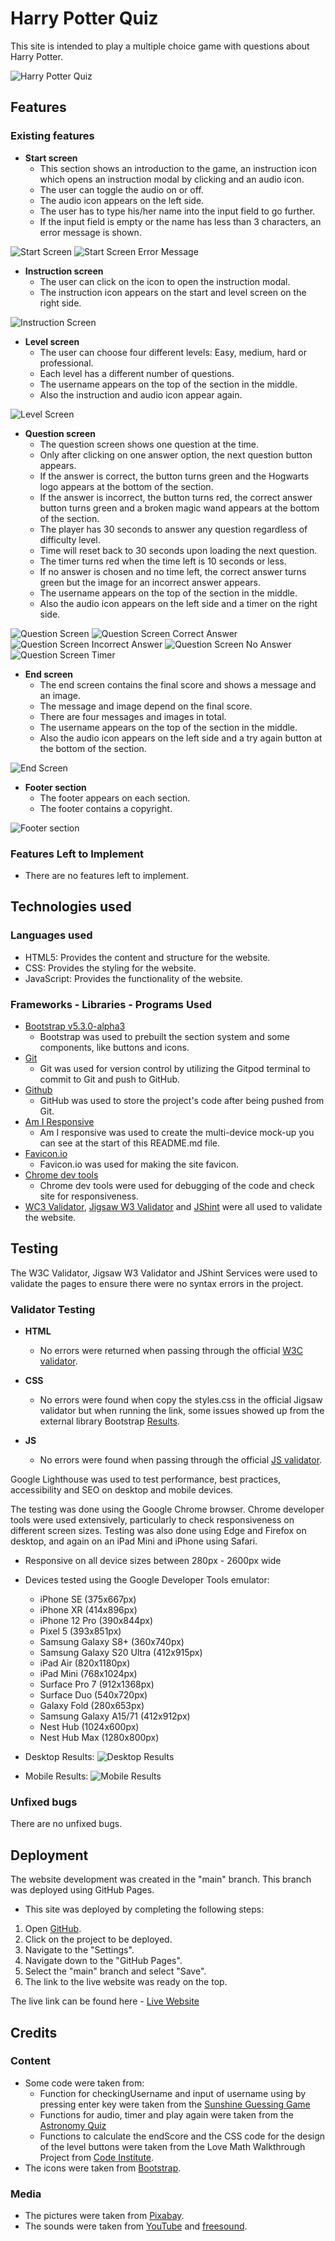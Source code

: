 # Harry Potter Quiz

This site is intended to play a multiple choice game with questions about Harry Potter.

![Harry Potter Quiz](assets/images/readme/mock-up-screens.JPG)

## Features

### Existing features

- __Start screen__
  - This section shows an introduction to the game, an instruction icon which opens an instruction modal by clicking and an audio icon.
  - The user can toggle the audio on or off.
  - The audio icon appears on the left side.
  - The user has to type his/her name into the input field to go further.
  - If the input field is empty or the name has less than 3 characters, an error message is shown.

![Start Screen](assets/images/readme/start-screen.JPG)
![Start Screen Error Message](assets/images/readme/start-screen-error.JPG)

- __Instruction screen__
  - The user can click on the icon to open the instruction modal.
  - The instruction icon appears on the start and level screen on the right side.

![Instruction Screen](assets/images/readme/instruction-screen.JPG)

- __Level screen__
  - The user can choose four different levels: Easy, medium, hard or professional.
  - Each level has a different number of questions.
  - The username appears on the top of the section in the middle.
  - Also the instruction and audio icon appear again.

![Level Screen](assets/images/readme/level-screen.JPG)

- __Question screen__
  - The question screen shows one question at the time. 
  - Only after clicking on one answer option, the next question button appears.
  - If the answer is correct, the button turns green and the Hogwarts logo appears at the bottom of the section.
  - If the answer is incorrect, the button turns red, the correct answer button turns green and a broken magic wand appears at the bottom of the section.
  - The player has 30 seconds to answer any question regardless of difficulty level.
  - Time will reset back to 30 seconds upon loading the next question.
  - The timer turns red when the time left is 10 seconds or less.
  - If no answer is chosen and no time left, the correct answer turns green but the image for an incorrect answer appears.
  - The username appears on the top of the section in the middle.
  - Also the audio icon appears on the left side and a timer on the right side.

![Question Screen](assets/images/readme/question-screen.JPG)
![Question Screen Correct Answer](assets/images/readme/question-screen-correct.JPG)
![Question Screen Incorrect Answer](assets/images/readme/question-screen-incorrect.JPG)
![Question Screen No Answer](assets/images/readme/question-screen-no-answer.JPG)
![Question Screen Timer](assets/images/readme/question-screen-timer.JPG)

- __End screen__
  - The end screen contains the final score and shows a message and an image.
  - The message and image depend on the final score.
  - There are four messages and images in total.
  - The username appears on the top of the section in the middle.
  - Also the audio icon appears on the left side and a try again button at the bottom of the section.

![End Screen](assets/images/readme/end-section.JPG)

- __Footer section__
  - The footer appears on each section.
  - The footer contains a copyright.

![Footer section](assets/images/readme/footer.jpg)

### Features Left to Implement

- There are no features left to implement.

## Technologies used

### Languages used

- HTML5: Provides the content and structure for the website.
- CSS: Provides the styling for the website.
- JavaScript: Provides the functionality of the website.

### Frameworks - Libraries - Programs Used

- [Bootstrap v5.3.0-alpha3](https://getbootstrap.com/docs/5.3/getting-started/introduction/)
  - Bootstrap was used to prebuilt the section system and some components, like buttons and icons.
- [Git](https://git-scm.com/)
  - Git was used for version control by utilizing the Gitpod terminal to commit to Git and push to GitHub.
- [Github](https://github.com/)
  - GitHub was used to store the project's code after being pushed from Git.
- [Am I Responsive](http://ami.responsivedesign.is/) 
    - Am I responsive was used to create the multi-device mock-up you can see at the start of this README.md file.
- [Favicon.io](https://favicon.io/)
    - Favicon.io was used for making the site favicon.
- [Chrome dev tools](https://developer.chrome.com/docs/devtools/)
    - Chrome dev tools were used for debugging of the code and check site for responsiveness.
- [WC3 Validator](https://validator.w3.org/), [Jigsaw W3 Validator](https://jigsaw.w3.org/css-validator/) and [JShint](https://jshint.com/) were all used to validate the website.

## Testing

The W3C Validator, Jigsaw W3 Validator and JShint Services were used to validate the pages to ensure there were no syntax errors in the project.

### Validator Testing

- __HTML__
  - No errors were returned when passing through the official [W3C validator](https://validator.w3.org/nu/?showsource=yes&doc=https%3A%2F%2Fpuma13992.github.io%2Fharry-potter-quiz%2F).

- __CSS__
  - No errors were found when copy the styles.css in the official Jigsaw validator but when running the link, some issues showed up from the external library Bootstrap [Results](https://jigsaw.w3.org/css-validator/validator?uri=https%3A%2F%2Fpuma13992.github.io%2Fharry-potter-quiz%2F&profile=css3svg&usermedium=all&warning=1&vextwarning=&lang=de).

- __JS__
  - No errors were found when passing through the official [JS validator](https://jshint.com/).

Google Lighthouse was used to test performance, best practices, accessibility and SEO on desktop and mobile devices.

The testing was done using the Google Chrome browser. Chrome developer tools were used extensively, particularly to check responsiveness on different screen sizes. Testing was also done using Edge and Firefox on desktop, and again on an iPad Mini and iPhone using Safari.

- Responsive on all device sizes between 280px - 2600px wide
- Devices tested using the Google Developer Tools emulator:
  - iPhone SE (375x667px)
  - iPhone XR (414x896px)
  - iPhone 12 Pro (390x844px)
  - Pixel 5 (393x851px)
  - Samsung Galaxy S8+ (360x740px)
  - Samsung Galaxy S20 Ultra (412x915px)
  - iPad Air (820x1180px)
  - iPad Mini (768x1024px)
  - Surface Pro 7 (912x1368px)
  - Surface Duo (540x720px)
  - Galaxy Fold (280x653px)
  - Samsung Galaxy A15/71 (412x912px)
  - Nest Hub (1024x600px)
  - Nest Hub Max (1280x800px)

- Desktop Results:
  ![Desktop Results](assets/images/readme/lighthouse-desktop.JPG)
- Mobile Results:
  ![Mobile Results](assets/images/readme/lighthouse-mobile.JPG)

### Unfixed bugs

There are no unfixed bugs.

## Deployment

The website development was created in the "main" branch. This branch was deployed using GitHub Pages.

- This site was deployed by completing the following steps:

1. Open [GitHub](https://github.com/).
2. Click on the project to be deployed.
3. Navigate to the "Settings".
4. Navigate down to the "GitHub Pages".
5. Select the "main" branch and select "Save".
6. The link to the live website was ready on the top.

The live link can be found here - [Live Website](https://puma13992.github.io/harry-potter-quiz/)

## Credits

### Content

- Some code were taken from:
  - Function for checkingUsername and input of username using by pressing enter key were taken from the [Sunshine Guessing Game](https://github.com/aleksandracodes/CI_PP2_SunshineGuessing/tree/main/assets)
  - Functions for audio, timer and play again were taken from the [Astronomy Quiz](https://github.com/MikeR94/CI-Project-Portfolio-2/tree/main/assets/js)
  - Functions to calculate the endScore and the CSS code for the design of the level buttons were taken from the Love Math Walkthrough Project from [Code Institute](https://codeinstitute.net/).
- The icons were taken from [Bootstrap](https://icons.getbootstrap.com/).

### Media

- The pictures were taken from [Pixabay](https://pixabay.com/).
- The sounds were taken from [YouTube](https://www.youtube.com/) and [freesound](https://freesound.org/).